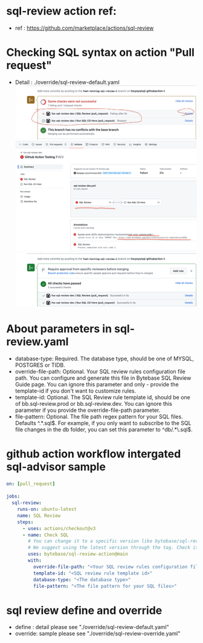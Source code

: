
# sql-review action ref: 
- ref : https://github.com/marketplace/actions/sql-review


# Checking SQL syntax on action "Pull request"
- Detail : ./override/sql-review-default.yaml
![Model](https://github.com/foxyoyo/sql-githubaction-t/blob/master/temp/chk_on_pr.png)
![Model](https://github.com/foxyoyo/sql-githubaction-t/blob/master/temp/error_happened.png)
![Model](https://github.com/foxyoyo/sql-githubaction-t/blob/master/temp/all_pass.png)


# About parameters in sql-review.yaml
- database-type: Required. The database type, should be one of MYSQL, POSTGRES or TIDB.
- override-file-path: Optional. Your SQL review rules configuration file path. You can configure and generate this file in Bytebase SQL Review Guide page. You can ignore this parameter and only -    provide the template-id if you don't want to customize rules.
- template-id: Optional. The SQL Review rule template id, should be one of bb.sql-review.prod or bb.sql-review.dev. You can ignore this parameter if you provide the override-file-path parameter.
- file-pattern: Optional. The file path regex pattern for your SQL files. Defaults ^.*\.sql$. For example, if you only want to subscribe to the SQL file changes in the db folder, you can set this parameter to ^db/.*\.sql$.


# github action workflow intergated sql-advisor sample 
```yaml
on: [pull_request]

jobs:
  sql-review:
    runs-on: ubuntu-latest
    name: SQL Review
    steps:
      - uses: actions/checkout@v3
      - name: Check SQL
        # You can change it to a specific version like bytebase/sql-review-action@0.0.4
        # We suggest using the latest version through the tag. Check it at https://github.com/Bytebase/sql-review-action/tags
        uses: bytebase/sql-review-action@main
        with:
          override-file-path: "<Your SQL review rules configuration file path>"
          template-id: "<SQL review rule template id>"
          database-type: "<The database type>"
          file-pattern: "<The file pattern for your SQL files>"

```
# sql review define and override 
- define : detail please see "./override/sql-review-default.yaml"
- override: sample please see "./override/sql-review-override.yaml"
